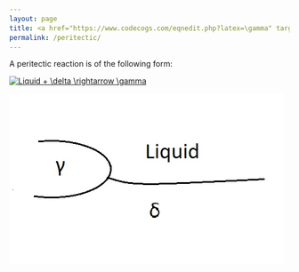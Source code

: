 ```yaml
---
layout: page
title: <a href="https://www.codecogs.com/eqnedit.php?latex=\gamma" target="_blank"><img src="https://latex.codecogs.com/gif.latex?\gamma" title="\gamma" /></a> Growth in Peritectic Reaction
permalink: /peritectic/
---
```

A peritectic reaction is of the following form:

<a href="https://www.codecogs.com/eqnedit.php?latex=Liquid&space;&plus;&space;\delta&space;\rightarrow&space;\gamma" target="_blank"><img src="https://latex.codecogs.com/gif.latex?Liquid&space;&plus;&space;\delta&space;\rightarrow&space;\gamma" title="Liquid + \delta \rightarrow \gamma" /></a>

![Peritectic reaction](/images/peritectic-reaction.jpg)

